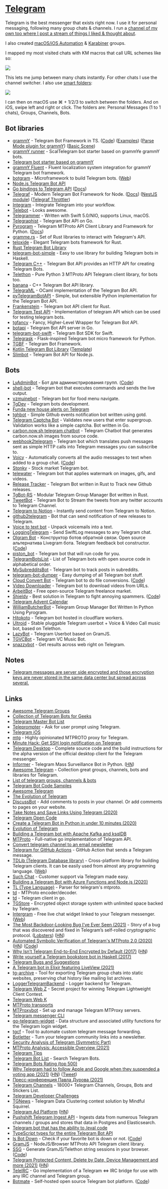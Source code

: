 # [Telegram](https://telegram.org)

Telegram is the best messenger that exists right now. I use it for personal messaging, following many group chats & channels. I run a [channel of my own too where I post a stream of things I liked & thought about](https://t.me/niki_log).

I also created [macOS/iOS Automation](https://t.me/joinchat/BBKnQU4_rty6_942PFbPbw) & [Karabiner](https://t.me/joinchat/UDlL5H7VIwAVK0_7) groups.

I mapped my most visited chats with KM macros that call URL schemes like so:

![](https://i.imgur.com/J2n7NpH.png)

This lets me jump between many chats instantly. For other chats I use the channel switcher. I also use [smart folders](https://telegram.org/blog/folders):

![](https://i.imgur.com/BTnHiiI.png)

I can then on macOS use ⌘ + 1/2/3 to switch between the folders. And on iOS, swipe left and right or click. The folders are: Personal Messages (1 to 1 chats), Groups, Channels, Bots.

## Bot libraries

- [grammY](https://grammy.dev/) - Telegram Bot Framework in TS. ([Code](https://github.com/grammyjs/grammY)) ([Examples](https://github.com/grammyjs/examples)) ([Parse Mode plugin for grammY](https://github.com/grammyjs/parse-mode)) ([Basic Scene](https://github.com/KnightNiwrem/basic-scene))
- [grammY runner](https://github.com/grammyjs/runner) - ScalTelegram bot starter based on grammYe grammY bots.
- [Telegram bot starter based on grammY](https://github.com/Borodutch/telegram-bot-starter)
- [grammY Fluent](https://github.com/the-moebius/grammy-fluent) - Fluent localization system integration for grammY Telegram bot framework.
- [botgram](https://github.com/botgram/botgram) - Microframework to build Telegram bots. ([Web](https://botgram.js.org/))
- [Node.js Telegram Bot API](https://github.com/yagop/node-telegram-bot-api)
- [Go bindings to Telegram API](https://github.com/go-telegram-bot-api/telegram-bot-api) ([Docs](https://go-telegram-bot-api.dev/))
- [Telegraf](https://github.com/telegraf/telegraf) - Modern Telegram Bot Framework for Node. ([Docs](https://telegraf.js.org/#/)) ([NestJS module](https://github.com/bukhalo/nestjs-telegraf)) ([Telegraf Throttler](https://github.com/KnightNiwrem/telegraf-throttler))
- [Integram](https://github.com/requilence/integram) - Integrate Telegram into your workflow.
- [Telebot](https://github.com/tucnak/telebot) - Looks awesome.
- [Telegrammer](https://github.com/givip/Telegrammer) - Written with Swift 5.0/NIO, supports Linux, macOS.
- [Telegraphist](https://github.com/xamut/telegraphist) - Telegram Bot API on Go.
- [Pyrogram](https://github.com/pyrogram/pyrogram) - Telegram MTProto API Client Library and Framework for Python. ([Docs](https://docs.pyrogram.org/))
- [gramme.rs](https://github.com/Lonami/grammers) - Set of Rust libraries to interact with Telegram's API.
- [teloxide](https://github.com/teloxide/teloxide) - Elegant Telegram bots framework for Rust.
- [Rust Telegram Bot Library](https://github.com/telegram-rs/telegram-bot)
- [telegram-bot-simple](https://github.com/fizruk/telegram-bot-simple) - Easy to use library for building Telegram bots in Haskell.
- [Telegram C++](https://github.com/tdlib/telegram-bot-api) - Telegram Bot API provides an HTTP API for creating Telegram Bots.
- [Telethon](https://github.com/LonamiWebs/Telethon) - Pure Python 3 MTProto API Telegram client library, for bots too.
- [banana](https://github.com/Smertig/banana) - C++ Telegram Bot API library.
- [TelegraML](https://github.com/nv-vn/TelegraML) - OCaml implementation of the Telegram Bot API.
- [pyTelegramBotAPI](https://github.com/eternnoir/pyTelegramBotAPI) - Simple, but extensible Python implementation for the Telegram Bot API.
- [Frankenstein](https://github.com/ayrat555/frankenstein) - Telegram bot API client for Rust.
- [Telegram Test API](https://github.com/jehy/telegram-test-api) - Implementation of telegram API which can be used for testing telegram bots.
- [tgfancy](https://github.com/GochoMugo/tgfancy) - Fancy, Higher-Level Wrapper for Telegram Bot API.
- [botapi](https://github.com/gotd/botapi) - Telegram Bot API server in Go.
- [telegram-bot-swift](https://github.com/rapierorg/telegram-bot-swift) - Telegram Bot SDK for Swift.
- [Telegrask](https://github.com/samedamci/telegrask) - Flask-inspired Telegram bot micro framework for Python.
- [TGBF](https://github.com/Endogen/tgbf) - Telegram Bot Framework.
- [Kotlin Telegram Bot Library](https://github.com/kotlin-telegram-bot/kotlin-telegram-bot) ([Template](https://github.com/demidko/telegram))
- [Slimbot](https://github.com/edisonchee/slimbot) - Telegram Bot API for Node.js.

## Bots

- [LyAdminBot](https://t.me/LyAdminBot) - Бот для администрирования групп. ([Code](https://github.com/LyoSU/LyAdminBot))
- [shell-bot](https://github.com/botgram/shell-bot) - Telegram bot that executes commands and sends the live output.
- [vzmuinebot](https://github.com/ArtHome12/vzmuinebot) - Telegram bot for food menu navigate.
- [TgDev](https://tgdev.io/) - Telegram bots development.
- [Funda new house alerts on Telegram](https://github.com/dstotijn/funda-alert)
- [tghbot](https://github.com/tdakkota/tghbot) - Simple Github events notification bot written using gotd.
- [Telegram Captcha Bot](https://github.com/mxssl/tg-captcha-bot) - Validates new users that enter supergroup. Validation works like a simple captcha. Bot written in Go.
- [carbon.now.sh telegram chatbot](https://github.com/roziscoding/carbon-telegram-bot) - Telegram Chatbot that generates carbon.now.sh images from source code.
- [webhook2telegram](https://github.com/muety/webhook2telegram) - Telegram bot which translates push messages sent as simple HTTP calls into Telegram messages you can subscribe to.
- [Voicy](https://voicybot.com/) - Automatically converts all the audio messages to text when added to a group chat. ([Code](https://github.com/backmeupplz/voicy))
- [Stonky](https://github.com/antirez/stonky) - Stock market Telegram bot.
- [telewater](https://github.com/aahnik/telewater) - Telegram bot that applies watermark on images, gifs, and videos.
- [Release Tracker](https://github.com/dracarys18/git_release_tracker) - Telegram Bot written in Rust to Track new Github releases.
- [TgBot-RS](https://github.com/dracarys18/grpmr-rs) - Modular Telegram Group Manager Bot written in Rust.
- [TweetBot](https://github.com/dracarys18/TweetBot) - Telegram Bot to Stream the tweets from any twitter accounts to Telegram Channel.
- [Telegram to Notion](https://telegramtonotion.com/) - Instantly send content from Telegram to Notion.
- [github2telegram](https://github.com/Civil/github2telegram) - Bot that can send notification of new releases to Telegram.
- [Voice to text bot](https://github.com/nabokihms/telegram_unvoicer_bot) - Unpack voicemails into a text.
- [LoggingTelegram](https://github.com/stevapple/swift-log-telegram) - Send SwiftLog messages to any Telegram chat.
- [Olgram Bot](https://t.me/olgrambot) - Конструктор ботов обратной связи. Open source альтернатива Livegram бота. Telegram feedback bot constructor. ([Code](https://github.com/civsocit/olgram))
- [piston_bot](https://github.com/tusharsadhwani/piston_bot) - Telegram bot that will run code for you.
- [TelegramBotsList](https://github.com/DanySpin97/TelegramBotsList) - List of Telegram bots with open source code in alphabetical order.
- [MySubredditsBot](https://github.com/Recursing/MySubredditsBot) - Telegram bot to track posts in subreddits.
- [telegram-bot-dumper](https://github.com/soxoj/telegram-bot-dumper) - Easy dumping of all Telegram bot stuff.
- [Cloud Convert Bot](https://t.me/cloud_convert_bot) - Telegram bot to do file conversions. ([Code](https://github.com/KnorpelSenf/cloudconvert-bot))
- [Video Downloader](https://github.com/Borodutch/VideoDownloadBot) - Telegram bot to download videos from URLs.
- [ArbeitBot](https://github.com/ArbeitBot/ArbeitBot) - Free open-source Telegram freelance market.
- [Shieldy](https://t.me/shieldy_bot) - Best solution in Telegram to fight annoying spammers. ([Code](https://github.com/1inch/shieldy))
- [Telegram Advent Calendar](https://github.com/KrauseFx/telegram-advent-calendar)
- [WilliamButcherBot](https://github.com/TheHamkerCat/WilliamButcherBot) - Telegram Group Manager Bot Written In Python Using Pyrogram.
- [Hitokoto](https://github.com/my-telegram-bots/hitokoto_bot) - Telegram bot hosted in cloudflare workers.
- [Ultroid](https://github.com/TeamUltroid/Ultroid) - Stable pluggable Telegram userbot + Voice & Video Call music bot, based on Telethon.
- [LazyBot](https://github.com/XDBots/LazyBot) - Telegram Userbot based on GramJS.
- [TGVCBot](https://github.com/ArnabXD/TGVCBot) - Telegram VC Music Bot.
- [snazzybot](https://github.com/xencodes/snazzybot) - Get results across web right on Telegram.

## Notes

- [Telegram messages are server side encrypted and those encryption keys are never stored in the same data center but spread across several.](https://www.reddit.com/r/Telegram/comments/q3lv6f/with_the_recent_epik_and_twitch_leaks_whats_going/)

## Links

- [Awesome Telegram Groups](https://github.com/learn-anything/telegram-groups)
- [Collection of Telegram Bots for Geeks](https://medium.com/@ipestov/collection-of-telegram-bots-for-geeks-52fd821740c1)
- [Telegram Master Bot List](https://docs.google.com/spreadsheets/d/1uQP3f2bWuPapTn_1FUcL67jW9MwLzSjysji39pmyUxY/edit#gid=2104461983)
- [Teleprompter](https://github.com/r-darwish/Teleprompter) - Ask for user prompt using Telegram.
- [Telegram iOS](https://github.com/peter-iakovlev/Telegram-iOS)
- [mtg](https://github.com/9seconds/mtg) - Highly opinionated MTPROTO proxy for Telegram.
- [Minute Hack: Get SSH login notification on Telegram](https://8192.one/post/ssh_login_notification_withtelegram/)
- [Telegram Desktop](https://github.com/telegramdesktop/tdesktop) - Complete source code and the build instructions for the alpha version of the official desktop client for the Telegram messenger.
- [Informer](https://github.com/paulpierre/informer) - Telegram Mass Surveillance Bot in Python. ([HN](https://news.ycombinator.com/item?id=21750353))
- [Awesome Telegram](https://github.com/ebertti/awesome-telegram) - Collection great groups, channels, bots and libraries for Telegram.
- [List of telegram groups, channels & bots](https://github.com/goq/telegram-list)
- [Telegram Bot Code Samples](https://core.telegram.org/bots/samples)
- [Awesome Telegram](https://github.com/serhii-londar/awesome-telegram)
- [The Evolution of Telegram](https://telegram.org/evolution)
- [DiscussBot](https://comments.app/) - Add comments to posts in your channel. Or add comments to pages on your website.
- [Take Notes and Save Links Using Telegram (2020)](https://histre.com/blog/take-notes-with-telegram/)
- [Telegram Open Code](https://telegram.org/apps#source-code)
- [Create a Telegram Bot in Python in under 10 minutes (2020)](https://blog.usejournal.com/part-1-how-to-create-a-telegram-bot-in-python-under-10-minutes-145e7f4e6e40)
- [Evolution of Telegram](https://telegram.org/evolution)
- [Building a Telegram bot with Apache Kafka and ksqlDB](https://talks.rmoff.net/JG780y/building-a-telegram-bot-with-apache-kafka-and-ksqldb)
- [MTProto](https://github.com/xelaj/mtproto) - Full-native go implementation of Telegram API.
- [Convert telegram channel to an email newsletter](https://articlius.com/home/SubscribeToTelegramChannelNewsletter)
- [Telegram for GitHub Actions](https://github.com/appleboy/telegram-action) - GitHub Action that sends a Telegram message.
- [TDLib (Telegram Database library)](https://github.com/tdlib/td) - Cross-platform library for building Telegram clients. It can be easily used from almost any programming language. ([Web](https://core.telegram.org/tdlib))
- [Such Chat](https://such.chat/) - Customer support via Telegram made easy.
- [Building a Telegram Bot with Azure Functions and Node.js (2020)](https://akhromieiev.com/tutorials/telegram-bot-azure-functions-and-node-js/)
- [TL (Type Language)](https://github.com/ernado/tl) - Parser for telegram's mtproto.
- [td](https://github.com/ernado/td) - MTProto encoder/decoder.
- [td](https://github.com/gotd/td) - Telegram client in go.
- [TGStore](https://github.com/golang-design/tgstore) - Encrypted object storage system with unlimited space backed by Telegram.
- [Intergram](https://github.com/idoco/intergram) - Free live chat widget linked to your Telegram messenger. ([Web](https://www.intergram.xyz/))
- [The Most Backdoor-Looking Bug I’ve Ever Seen (2021)](https://buttondown.email/cryptography-dispatches/archive/cryptography-dispatches-the-most-backdoor-looking/) - Story of a bug that was discovered and fixed in Telegram’s self-rolled cryptographic protocol. ([Lobsters](https://lobste.rs/s/ypillu/most_backdoor_looking_bug_i_ve_ever_seen)) ([HN](https://news.ycombinator.com/item?id=25726068))
- [Automated Symbolic Verification of Telegram's MTProto 2.0 (2020)](https://arxiv.org/abs/2012.03141) ([HN](https://news.ycombinator.com/item?id=25722076)) ([Code](https://github.com/miculan/telegram-mtproto2-verification))
- [Why Isn’t Telegram End-to-End Encrypted by Default (2017)](https://telegra.ph/Why-Isnt-Telegram-End-to-End-Encrypted-by-Default-08-14) ([HN](https://news.ycombinator.com/item?id=25735792))
- [Write yourself a Telegram bookstore bot in Haskell (2017)](http://mylifeecho.com/dev/telegram-bot-tutorial/)
- [Telegram Bugs and Suggestions](https://bugs.telegram.org/)
- [A Telegram bot in Elixir featuring LiveView (2021)](https://underjord.io/a-telegram-bot-in-elixir.html)
- [tg-archive](https://github.com/knadh/tg-archive) - Tool for exporting Telegram group chats into static websites, preserving chat history like mailing list archives.
- [LoggerTelegramBackend](https://github.com/adriankumpf/logger-telegram-backend) - Logger backend for Telegram.
- [Telegram Web Z](https://github.com/Ajaxy/telegram-tt) - Secret project for winning Telegram Lightweight Client Contest.
- [Telegram Web K](https://github.com/morethanwords/tweb)
- [MTProto transports](https://core.telegram.org/mtproto/mtproto-transports)
- [MTProxybot](https://t.me/MTProxybot) - Set up and manage Telegram MTProxy servers.
- [Telegram messenger CLI](https://github.com/kenorb-contrib/tg)
- [go-telegram-widget](https://github.com/wesleym/telegramwidget) - Data structure and associated utility functions for the Telegram login widget.
- [tgcf](https://github.com/aahnik/tgcf) - Tool to automate custom telegram message forwarding.
- [Botletter](https://github.com/GitbarPodcast/Botletter) - Turn your telegram community links into a newsletter.
- [Security Analysis of Telegram (Symmetric Part)](https://mtpsym.github.io/)
- [MTProto Analysis: Accessible Overview (2021)](https://telegra.ph/LoU-ETH-4a-proof-07-16)
- [Telegram Tips](https://t.me/TelegramTips/)
- [Telegram Bot List](https://botlist.infotelbot.com/) - Search Telegram Bots.
- [Telegram Bots Rating (top 500)](https://tgbots.io/)
- [Why Telegram had to follow Apple and Google when they suspended a voting app (2021)](https://telegra.ph/Why-Telegram-had-to-follow-Apple-and-Google-when-they-suspended-a-voting-app-09-25) ([HN](https://news.ycombinator.com/item?id=28655937)) ([Tweet](https://twitter.com/jstoruser/status/1441874975346941961))
- [Пресс-конференция Павла Дурова (2021)](https://telegra.ph/Press-konferenciya-Pavla-Durova-09-30)
- [Telegram Channels](https://telegramchannels.me/) - 18000+ Telegram Channels, Groups, Bots and Stickers List.
- [Telegram Developer Challenges](https://contest.com/)
- [TGNews](https://github.com/IlyaGusev/tgcontest) - Telegram Data Clustering contest solution by Mindful Squirrel.
- [Telegram Ad Platform](https://promote.telegram.org/) ([HN](https://news.ycombinator.com/item?id=29146147))
- [Pushshift Telegram Ingest API](https://github.com/pushshift/telegram) - Ingests data from numerous Telegram channels / groups and stores that data in Postgres and Elasticsearch.
- [Telegram bot that has the ability to /eval code](https://vimsical.notion.site/REPL-Chat-35c36c3da44c4d8c9b42c211cb0c67ef)
- [TypeScript types for the entire Telegram Bot API](https://github.com/KnorpelSenf/typegram)
- [Is Bot Down](https://isbotdown.com/) - Check if your favorite bot is down or not. ([Code](https://github.com/backmeupplz/IsBotDownBot))
- [GramJS](https://github.com/gram-js/gramjs) - NodeJS/Browser MTProto API Telegram client library.
- [SSG](https://ssg.rojser.best/) - Generate GramJS/Telethon string sessions in your browser. ([Code](https://github.com/rojserbest/ssg))
- [Telegram Protected Content, Delete by Date, Device Management and more (2021)](https://telegram.org/blog/protected-content-delete-by-date-and-more) ([HN](https://news.ycombinator.com/item?id=29482918))
- [TeleIRC](https://github.com/RITlug/teleirc) - Go implementation of a Telegram <=> IRC bridge for use with any IRC channel and Telegram group.
- [Botmate](https://www.botmate.app/) - Self-hosted open source Telegram bot platform. ([Code](https://github.com/botmate/botmate))
